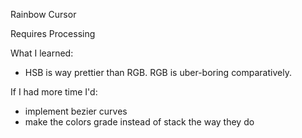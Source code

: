 Rainbow Cursor

Requires Processing


What I learned:
* HSB is way prettier than RGB.  RGB is uber-boring comparatively.

If I had more time I'd:
* implement bezier curves
* make the colors grade instead of stack the way they do
